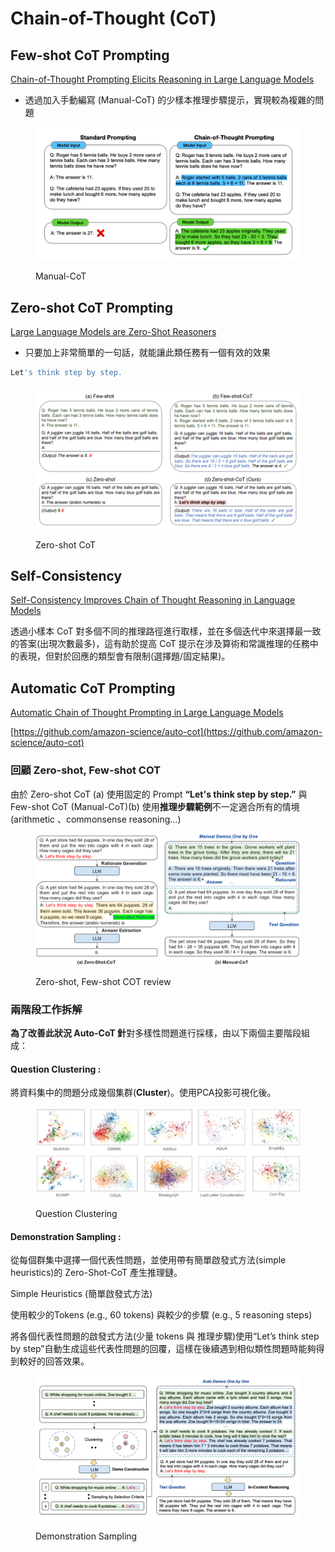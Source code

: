 # Chain-of-Thought (CoT)

## **Few-shot CoT Prompting**

[Chain-of-Thought Prompting Elicits Reasoning in Large Language Models](https://arxiv.org/abs/2201.11903)

* 透過加入手動編寫 (Manual-CoT) 的少樣本推理步驟提示，實現較為複雜的問題

<figure><img src="../.gitbook/assets/image (2) (1).png" alt=""><figcaption><p>Manual-CoT</p></figcaption></figure>

## **Zero-shot CoT Prompting**

[Large Language Models are Zero-Shot Reasoners](https://arxiv.org/abs/2205.11916)

* 只要加上非常簡單的一句話，就能讓此類任務有一個有效的效果

```bash
Let's think step by step.
```

<figure><img src="../.gitbook/assets/image (1) (1) (1).png" alt=""><figcaption><p>Zero-shot CoT</p></figcaption></figure>

## **Self-Consistency**

[Self-Consistency Improves Chain of Thought Reasoning in Language Models](https://arxiv.org/abs/2203.11171)

透過小樣本 CoT 對多個不同的推理路徑進行取樣，並在多個迭代中來選擇最一致的答案(出現次數最多)，這有助於提高 CoT 提示在涉及算術和常識推理的任務中的表現，但對於回應的類型會有限制(選擇題/固定結果)。

## **Automatic CoT Prompting**

[Automatic Chain of Thought Prompting in Large Language Models](https://arxiv.org/abs/2210.03493)

[https://github.com/amazon-science/auto-cot](https://github.com/amazon-science/auto-cot)

### 回顧 Zero-shot, Few-shot COT

由於 Zero-shot CoT (a) 使用固定的 Prompt **“Let's think step by step.”** 與 Few-shot CoT (Manual-CoT)(b) 使用**推理步驟範例**不一定適合所有的情境(arithmetic 、commonsense reasoning…)

<figure><img src="../.gitbook/assets/image (2) (1) (1).png" alt=""><figcaption><p>Zero-shot, Few-shot COT review</p></figcaption></figure>

### 兩階段工作拆解

**為了改善此狀況 Auto-CoT 針**對多樣性問題進行採樣，由以下兩個主要階段組成：

#### **Question Clustering :**

將資料集中的問題分成幾個集群(**Cluster**)。使用PCA投影可視化後。

<figure><img src="../.gitbook/assets/image (3) (1).png" alt=""><figcaption><p>Question Clustering</p></figcaption></figure>

#### **Demonstration Sampling :**

從每個群集中選擇一個代表性問題，並使用帶有簡單啟發式方法(simple heuristics)的 Zero-Shot-CoT 產生推理鏈。



Simple Heuristics (簡單啟發式方法)

使用較少的Tokens (e.g., 60 tokens) 與較少的步驟 (e.g., 5 reasoning steps)

將各個代表性問題的啟發式方法(少量 tokens 與 推理步驟)使用“Let’s think step by step”自動生成這些代表性問題的回覆，這樣在後續遇到相似類性問題時能夠得到較好的回答效果。

<figure><img src="../.gitbook/assets/image (4) (1).png" alt=""><figcaption><p>Demonstration Sampling</p></figcaption></figure>
